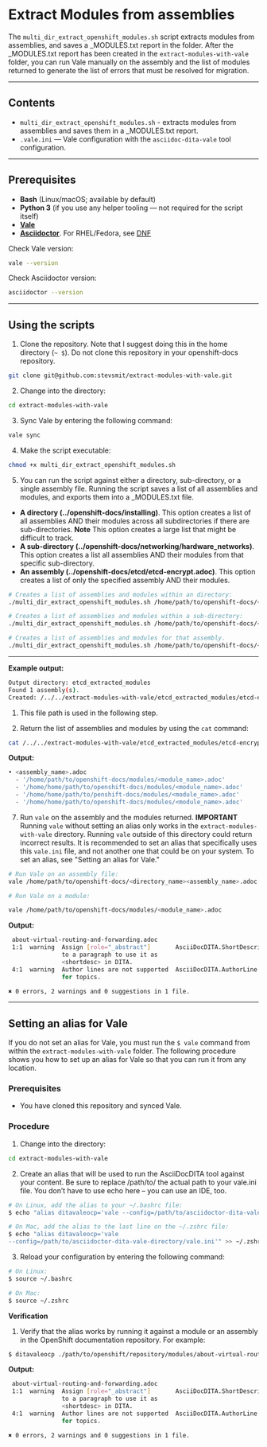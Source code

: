 # Extract Modules from assemblies

The `multi_dir_extract_openshift_modules.sh` script extracts modules from assemblies, and saves a _MODULES.txt report in the folder. After the _MODULES.txt report has been created in the `extract-modules-with-vale` folder, you can run Vale manually on the assembly and the list of modules returned to generate the list of errors that must be resolved for migration.

---

## Contents

- `multi_dir_extract_openshift_modules.sh` - extracts modules from assemblies and saves them in a _MODULES.txt report.
- `.vale.ini` — Vale configuration with the `asciidoc-dita-vale` tool configuration.
---

## Prerequisites

- **Bash** (Linux/macOS; available by default)
- **Python 3** (if you use any helper tooling — not required for the script itself)
- [**Vale**](https://vale.sh/docs/install) 
- [**Asciidoctor**](https://docs.asciidoctor.org/asciidoctor/latest/install/). For RHEL/Fedora, see [DNF](https://docs.asciidoctor.org/asciidoctor/latest/install/linux-packaging/#dnf)

Check Vale version:

```bash
vale --version
```

Check Asciidoctor version:

```bash
asciidoctor --version
```
---

## Using the scripts

1. Clone the repository. Note that I suggest doing this in the home directory (`~ $`). Do not clone this repository in your openshift-docs repository. 

```bash
git clone git@github.com:stevsmit/extract-modules-with-vale.git
```
2. Change into the directory:

```bash
cd extract-modules-with-vale
```
3. Sync Vale by entering the following command:

 ```bash
vale sync
```

4. Make the script executable:
```bash
chmod +x multi_dir_extract_openshift_modules.sh
```
5. You can run the script against either a directory, sub-directory, or a single assembly file. Running the script saves a list of all assemblies and modules, and exports them into a _MODULES.txt file.
- **A directory (../openshift-docs/installing)**. This option creates a list of all assemblies AND their modules across all subdirectories if there are sub-directories. **Note** This option creates a large list that might be difficult to track.
- **A sub-directory (../openshift-docs/networking/hardware_networks)**. This option creates a list all assemblies AND their modules from that specific sub-directory.
- **An assembly (../openshift-docs/etcd/etcd-encrypt.adoc)**. This option creates a list of only the specified assembly AND their modules.

```bash
# Creates a list of assemblies and modules within an directory:
./multi_dir_extract_openshift_modules.sh /home/path/to/openshift-docs/<directory_name>

# Creates a list of assemblies and modules within a sub-directory:
./multi_dir_extract_openshift_modules.sh /home/path/to/openshift-docs/<directory_name>/<sub_directory_name>

# Creates a list of assemblies and modules for that assembly.
./multi_dir_extract_openshift_modules.sh /home/path/to/openshift-docs/<directory_name>/<assembly_name>.adoc
```
---
**Example output:**
```bash
Output directory: etcd_extracted_modules
Found 1 assembly(s).
Created: /../../extract-modules-with-vale/etcd_extracted_modules/etcd-encrypt.adoc_MODULES.txt <1>
```
 1. This file path is used in the following step.

6. Return the list of assemblies and modules by using the `cat` command:
```bash
cat /../../extract-modules-with-vale/etcd_extracted_modules/etcd-encrypt.adoc_MODULES.txt
 ```
**Output:**
```bash
• <assembly_name>.adoc
  - '/home/path/to/openshift-docs/modules/<module_name>.adoc'
  - '/home/home/path/to/openshift-docs/modules/<module_name>.adoc'
  - '/home/home/path/to/penshift-docs/modules/<module_name>.adoc'
  - '/home/home/path/to/openshift-docs/modules/<module_name>.adoc'
```

7. Run `vale` on the assembly and the modules returned. **IMPORTANT** Running `vale` without setting an alias only works in the `extract-modules-with-vale` directory. Running `vale` outside of this directory could return incorrect results. It is recommended to set an alias that specifically uses this `vale.ini` file, and not another one that could be on your system. To set an alias, see "Setting an alias for Vale."
```bash
# Run Vale on an assembly file:
vale /home/path/to/openshift-docs/<directory_name><assembly_name>.adoc

# Run Vale on a module:

vale /home/path/to/openshift-docs/modules/<module_name>.adoc
```
**Output:**
```bash
 about-virtual-routing-and-forwarding.adoc
 1:1  warning  Assign [role="_abstract"]       AsciiDocDITA.ShortDescription 
               to a paragraph to use it as                                   
               <shortdesc> in DITA.                                          
 4:1  warning  Author lines are not supported  AsciiDocDITA.AuthorLine       
               for topics.                                                   

✖ 0 errors, 2 warnings and 0 suggestions in 1 file.
```
---

## Setting an alias for Vale
If you do not set an alias for Vale, you must run the `$ vale` command from within the `extract-modules-with-vale` folder. The following procedure shows you how to set up an alias for Vale so that you can run it from any location.

### Prerequisites

* You have cloned this repository and synced Vale.

### Procedure

1. Change into the directory:

```bash
cd extract-modules-with-vale
```

2. Create an alias that will be used to run the AsciiDocDITA tool against your content. Be sure to replace /path/to/ the actual path to your vale.ini file. You don’t have to use echo here – you can use an IDE, too.
```bash
# On Linux, add the alias to your ~/.bashrc file:
$ echo "alias ditavaleocp='vale --config=/path/to/asciidoctor-dita-vale-directory/vale.ini'" >> ~/.bashrc

# On Mac, add the alias to the last line on the ~/.zshrc file:
$ echo "alias ditavaleocp='vale 
--config=/path/to/asciidoctor-dita-vale-directory/vale.ini'" >> ~/.zshrc
```

3. Reload your configuration by entering the following command:
```bash
# On Linux:
$ source ~/.bashrc

# On Mac:
$ source ~/.zshrc
```

**Verification**

1. Verify that the alias works by running it against a module or an assembly in the OpenShift documentation repository. For example:
```bash
$ ditavaleocp ./path/to/openshift/repository/modules/about-virtual-routing-and-forwarding.adoc 
```
**Output:**
```bash
 about-virtual-routing-and-forwarding.adoc
 1:1  warning  Assign [role="_abstract"]       AsciiDocDITA.ShortDescription 
               to a paragraph to use it as                                   
               <shortdesc> in DITA.                                          
 4:1  warning  Author lines are not supported  AsciiDocDITA.AuthorLine       
               for topics.                                                   

✖ 0 errors, 2 warnings and 0 suggestions in 1 file.
```
